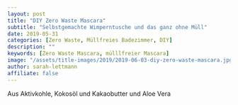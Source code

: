 ```yaml
---
layout: post
title: "DIY Zero Waste Mascara"
subtitle: "Selbstgemachte Wimperntusche und das ganz ohne Müll"
date: 2019-05-31
categories: [Zero Waste, Müllfreies Badezimmer, DIY]
description: ""
keywords: [Zero Waste Mascara, mülllfreier Mascara]
image: "/assets/title-images/2019/2019-06-03-diy-zero-waste-mascara.jpg"
author: sarah-lettmann
affiliate: false
---
```



Aus Aktivkohle, Kokosöl und Kakaobutter und Aloe Vera
